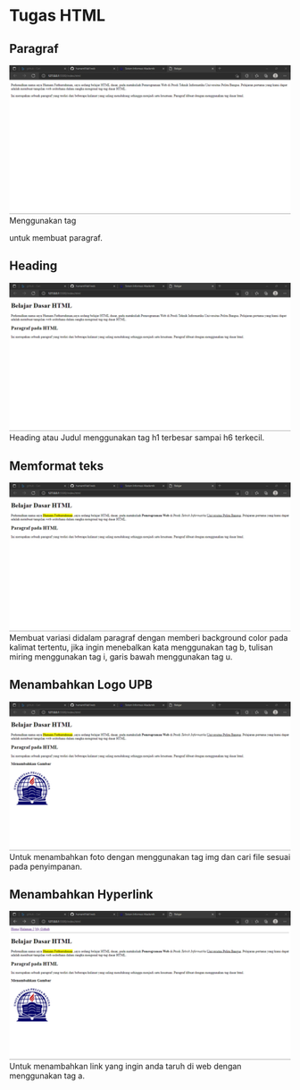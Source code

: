 # Tugas HTML

## Paragraf
![paragraf](SS/paragraf.png) 
Menggunakan tag <p> untuk membuat paragraf.

## Heading
![heading](SS/heading.png)
Heading atau Judul menggunakan tag h1 terbesar sampai h6 terkecil.

## Memformat teks
![format_teks](SS/formatteks.png)
Membuat variasi didalam paragraf dengan memberi background color pada kalimat tertentu, jika ingin menebalkan kata menggunakan tag b, tulisan miring menggunakan tag i, garis bawah menggunakan tag u.

## Menambahkan Logo UPB
![LogoUPB](SS/menambahkanLogoUPB.png)
Untuk menambahkan foto dengan menggunakan tag img dan cari file sesuai pada penyimpanan. 

## Menambahkan Hyperlink
![Hyperlink](SS/hyperlink.png)
Untuk menambahkan link yang ingin anda taruh di web dengan menggunakan tag a. 